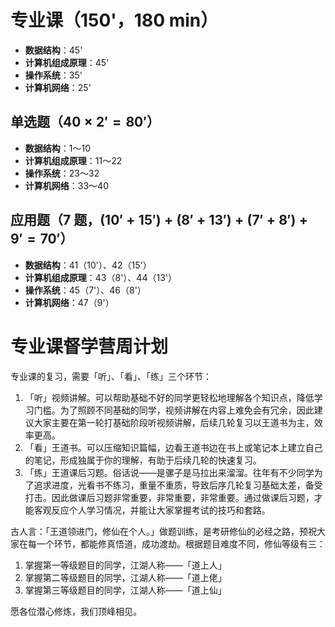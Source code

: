 # 专业课（150'，180 min）

- **数据结构**：45'
- **计算机组成原理**：45'
- **操作系统**：35'
- **计算机网络**：25'

## 单选题（$40 \times 2' = 80'$）

- **数据结构**：1～10
- **计算机组成原理**：11～22
- **操作系统**：23～32
- **计算机网络**：33～40

## 应用题（7 题，$(10' + 15') + (8' + 13') + (7' + 8') + 9' = 70'$）

- **数据结构**：41（10'）、42（15'）
- **计算机组成原理**：43（8'）、44（13'）
- **操作系统**：45（7'）、46（8'）
- **计算机网络**：47（9'）

# 专业课督学营周计划

专业课的复习，需要「听」、「看」、「练」三个环节：

1. 「听」视频讲解。可以帮助基础不好的同学更轻松地理解各个知识点，降低学习门槛。为了照顾不同基础的同学，视频讲解在内容上难免会有冗余，因此建议大家主要在第一轮打基础阶段听视频讲解，后续几轮复习以王道书为主，效率更高。
2. 「看」王道书。可以压缩知识篇幅，边看王道书边在书上或笔记本上建立自己的笔记，形成独属于你的理解，有助于后续几轮的快速复习。
3. 「练」王道课后习题。俗话说——是骡子是马拉出来溜溜。往年有不少同学为了追求进度，光看书不练习，重量不重质，导致后序几轮复习基础太差，备受打击。因此做课后习题非常重要，非常重要，非常重要。通过做课后习题，才能客观反应个人学习情况，并能让大家掌握考试的技巧和套路。

古人言：「王道领进门，修仙在个人。」做题训练，是考研修仙的必经之路，预祝大家在每一个环节，都能修真悟道，成功渡劫。根据题目难度不同，修仙等级有三：

1. 掌握第一等级题目的同学，江湖人称——「道上人」
2. 掌握第二等级题目的同学，江湖人称——「道上佬」
3. 掌握第三等级题目的同学，江湖人称——「道上仙」

愿各位潜心修炼，我们顶峰相见。